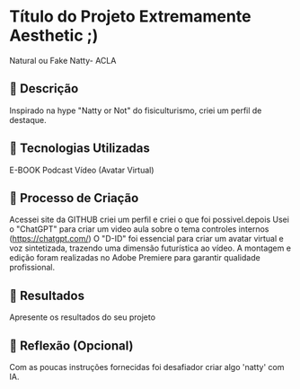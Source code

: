 # Título do Projeto Extremamente Aesthetic ;)
Natural ou Fake Natty- ACLA

## 📒 Descrição
Inspirado na hype "Natty or Not" do fisiculturismo, criei um perfil de destaque.

## 🤖 Tecnologias Utilizadas
E-BOOK
Podcast
Vídeo (Avatar Virtual)

## 🧐 Processo de Criação
Acessei site da GITHUB criei um perfil e criei o que foi possivel.depois Usei o "ChatGPT" para criar um video aula sobre o tema controles internos (https://chatgpt.com/) O "D-ID" foi essencial para criar um avatar virtual e voz sintetizada, trazendo uma dimensão futurística ao vídeo. A montagem e edição foram realizadas no Adobe Premiere para garantir qualidade profissional.

## 🚀 Resultados
Apresente os resultados do seu projeto

## 💭 Reflexão (Opcional)
Com as poucas instruções fornecidas foi desafiador criar algo 'natty' com IA.
